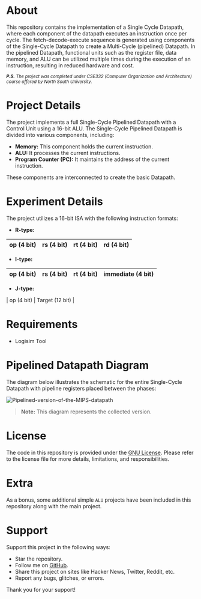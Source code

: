 # About

This repository contains the implementation of a Single Cycle Datapath, where each component of the datapath executes an instruction once per cycle. The fetch-decode-execute sequence is generated using components of the Single-Cycle Datapath to create a Multi-Cycle (pipelined) Datapath. In the pipelined Datapath, functional units such as the register file, data memory, and ALU can be utilized multiple times during the execution of an instruction, resulting in reduced hardware and cost.<br/>

<sub> ****P.S.*** The project was completed under CSE332 (Computer Organization and Architecture) course offered by North South University.*<sub/>

# Project Details

The project implements a full Single-Cycle Pipelined Datapath with a Control Unit using a 16-bit ALU. The Single-Cycle Pipelined Datapath is divided into various components, including:

- **Memory:** This component holds the current instruction.
- **ALU:** It processes the current instructions.
- **Program Counter (PC):** It maintains the address of the current instruction.

These components are interconnected to create the basic Datapath.

# Experiment Details

The project utilizes a 16-bit ISA with the following instruction formats:

- **R-type:**

| op (4 bit) | rs (4 bit) | rt (4 bit) | rd (4 bit) |
| ---------- | ---------- | ---------- | ---------- |

- **I-type:**

| op (4 bit) | rs (4 bit) | rt (4 bit) | immediate (4 bit) |
| ---------- | ---------- | ---------- | ----------------- |

- **J-type:**

| op (4 bit) | Target (12 bit) |

# Requirements

- Logisim Tool

# Pipelined Datapath Diagram

The diagram below illustrates the schematic for the entire Single-Cycle Datapath with pipeline registers placed between the phases:

![Pipelined-version-of-the-MIPS-datapath](https://user-images.githubusercontent.com/66734379/189549236-6077a273-8347-4b39-86fb-42450b547222.png)

> **Note:** This diagram represents the collected version.

# License

The code in this repository is provided under the [GNU License](LICENSE). Please refer to the license file for more details, limitations, and responsibilities.

# Extra

As a bonus, some additional simple `ALU` projects have been included in this repository along with the main project.

# Support

Support this project in the following ways:

- Star the repository.
- Follow me on [GitHub](https://github.com/HR-Fahim).
- Share this project on sites like Hacker News, Twitter, Reddit, etc.
- Report any bugs, glitches, or errors.

Thank you for your support!

